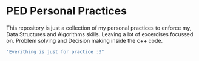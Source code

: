 # PED Personal Practices

This repository is just a collection of my personal practices to enforce my,
Data Structures and Algorithms skills. Leaving a lot of excercises focussed on. Problem solving and Decision making inside the c++ code.

```c++
"Everithing is just for practice :3"
```